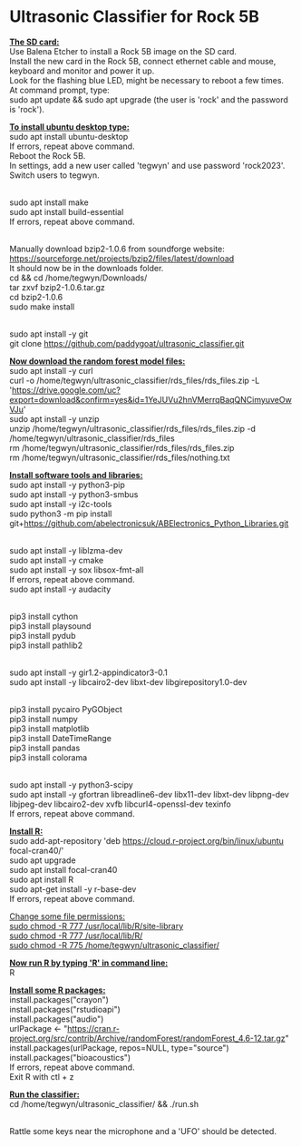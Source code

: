 # Ultrasonic Classifier for Rock 5B

<ins>**The SD card:**</ins>
<br>Use Balena Etcher to install a Rock 5B image on the SD card.
<br>Install the new card in the Rock 5B, connect ethernet cable and mouse, keyboard and monitor and power it up.
<br>Look for the flashing blue LED, might be necessary to reboot a few times.
<br>At command prompt, type:
<br>sudo apt update && sudo apt upgrade (the user is 'rock' and the password is 'rock').

<ins>**To install ubuntu desktop type:**</ins>
<br>sudo apt install ubuntu-desktop
<br>If errors, repeat above command.
<br>Reboot the Rock 5B.
<br>In settings, add a new user called 'tegwyn' and use password 'rock2023'.
<br>Switch users to tegwyn.

<br>sudo apt install make
<br>sudo apt install build-essential
<br>If errors, repeat above command.

<br>Manually download bzip2-1.0.6 from soundforge website:
<br>https://sourceforge.net/projects/bzip2/files/latest/download
<br>It should now be in the downloads folder.
<br>cd && cd /home/tegwyn/Downloads/
<br>tar zxvf bzip2-1.0.6.tar.gz 
<br>cd bzip2-1.0.6
<br>sudo make install

<br>sudo apt install -y git
<br>git clone https://github.com/paddygoat/ultrasonic_classifier.git

<ins>**Now download the random forest model files:**</ins>
<br>sudo apt install -y curl
<br>curl -o /home/tegwyn/ultrasonic_classifier/rds_files/rds_files.zip -L 'https://drive.google.com/uc?export=download&confirm=yes&id=1YeJUVu2hnVMerrqBaqQNCimyuveOwVJu'
<br>sudo apt install -y unzip
<br>unzip /home/tegwyn/ultrasonic_classifier/rds_files/rds_files.zip -d /home/tegwyn/ultrasonic_classifier/rds_files
<br>rm /home/tegwyn/ultrasonic_classifier/rds_files/rds_files.zip
<br>rm /home/tegwyn/ultrasonic_classifier/rds_files/nothing.txt

<ins>**Install software tools and libraries:**</ins>
<br>sudo apt install -y python3-pip
<br>sudo apt install -y python3-smbus
<br>sudo apt install -y i2c-tools
<br>sudo python3 -m pip install git+https://github.com/abelectronicsuk/ABElectronics_Python_Libraries.git

<br>sudo apt install -y liblzma-dev
<br>sudo apt install -y cmake
<br>sudo apt install -y sox libsox-fmt-all
<br>If errors, repeat above command.
<br>sudo apt install -y audacity

<br>pip3 install cython
<br>pip3 install playsound
<br>pip3 install pydub
<br>pip3 install pathlib2

<br>sudo apt install -y gir1.2-appindicator3-0.1
<br>sudo apt install -y libcairo2-dev libxt-dev libgirepository1.0-dev

<br>pip3 install pycairo PyGObject
<br>pip3 install numpy
<br>pip3 install matplotlib
<br>pip3 install DateTimeRange
<br>pip3 install pandas
<br>pip3 install colorama

<br>sudo apt install -y python3-scipy
<br>sudo apt install -y gfortran libreadline6-dev libx11-dev libxt-dev libpng-dev libjpeg-dev libcairo2-dev xvfb libcurl4-openssl-dev texinfo
<br>If errors, repeat above command.

<ins>**Install R:**</ins>
<br>sudo add-apt-repository 'deb https://cloud.r-project.org/bin/linux/ubuntu focal-cran40/'
<br>sudo apt upgrade
<br>sudo apt install focal-cran40
<br>sudo apt install R
<br>sudo apt-get install -y r-base-dev
<br>If errors, repeat above command.

<ins> Change some file permissions:
<br>sudo chmod -R 777 /usr/local/lib/R/site-library
<br>sudo chmod -R 777 /usr/local/lib/R/
<br>sudo chmod -R 775 /home/tegwyn/ultrasonic_classifier/

<ins>**Now run R by typing 'R' in command line:**</ins>
<br>R

<ins>**Install some R packages:**</ins>
<br>install.packages("crayon")
<br>install.packages("rstudioapi")
<br>install.packages("audio")
<br>urlPackage <- "https://cran.r-project.org/src/contrib/Archive/randomForest/randomForest_4.6-12.tar.gz"
<br>install.packages(urlPackage, repos=NULL, type="source") 
<br>install.packages("bioacoustics")
<br>If errors, repeat above command.
<br>Exit R with ctl + z

<ins>**Run the classifier:**</ins>
<br>cd /home/tegwyn/ultrasonic_classifier/ && ./run.sh

<br>Rattle some keys near the microphone and a 'UFO' should be detected.










